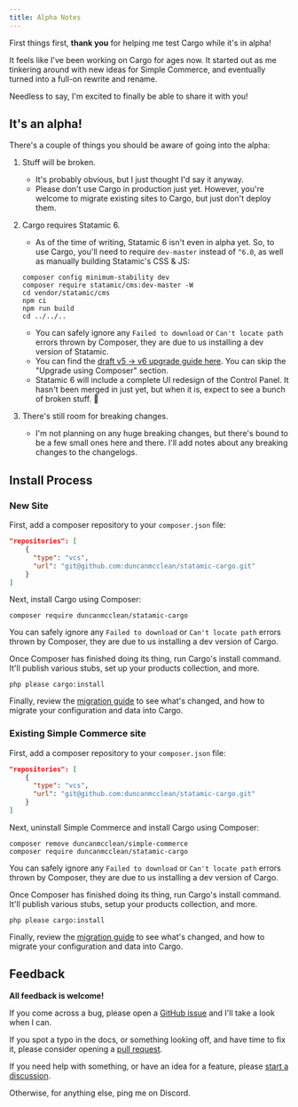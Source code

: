 ```yaml
---
title: Alpha Notes
---
```


First things first, **thank you** for helping me test Cargo while it's in alpha!

It feels like I've been working on Cargo for ages now. It started out as me tinkering around with new ideas for Simple Commerce, and eventually turned into a full-on rewrite and rename. 

Needless to say, I'm excited to finally be able to share it with you! 

## It's an alpha!
There's a couple of things you should be aware of going into the alpha:

1. Stuff will be broken.
	* It's probably obvious, but I just thought I'd say it anyway.
    * Please don't use Cargo in production just yet. However, you're welcome to migrate existing sites to Cargo, but just don't deploy them.
2. Cargo requires Statamic 6.
   * As of the time of writing, Statamic 6 isn't even in alpha yet. So, to use Cargo, you'll need to require `dev-master` instead of `^6.0`, as well as manually building Statamic's CSS & JS:
     
	```
	composer config minimum-stability dev
	composer require statamic/cms:dev-master -W
	cd vendor/statamic/cms
	npm ci
	npm run build
    cd ../../..
	```

    * You can safely ignore any `Failed to download` or `Can't locate path` errors thrown by Composer, they are due to us installing a dev version of Statamic. 
	* You can find the [draft v5 -> v6 upgrade guide here](https://github.com/statamic/docs/blob/6.0/content/collections/docs/5-to-6.md). You can skip the "Upgrade using Composer" section.
    * Statamic 6 will include a complete UI redesign of the Control Panel. It hasn't been merged in just yet, but when it is, expect to see a bunch of broken stuff. 🫠
3. There's still room for breaking changes.
    * I'm not planning on any huge breaking changes, but there's bound to be a few small ones here and there. I'll add notes about any breaking changes to the changelogs.

## Install Process
### New Site
First, add a composer repository to your `composer.json` file:

```json
"repositories": [
    {
      "type": "vcs",
      "url": "git@github.com:duncanmcclean/statamic-cargo.git"
    }
]
```

Next, install Cargo using Composer:

```
composer require duncanmcclean/statamic-cargo
```

You can safely ignore any `Failed to download` or `Can't locate path` errors thrown by Composer, they are due to us installing a dev version of Cargo.

Once Composer has finished doing its thing, run Cargo's install command. It'll publish various stubs, set up your products collection, and more.

```
php please cargo:install
```

Finally, review the [migration guide](/docs/migrating-from-simple-commerce) to see what's changed, and how to migrate your configuration and data into Cargo.

### Existing Simple Commerce site
First, add a composer repository to your `composer.json` file:

```json
"repositories": [
    {
      "type": "vcs",
      "url": "git@github.com:duncanmcclean/statamic-cargo.git"
    }
]
```

Next, uninstall Simple Commerce and install Cargo using Composer:

```
composer remove duncanmcclean/simple-commerce
composer require duncanmcclean/statamic-cargo
```

You can safely ignore any `Failed to download` or `Can't locate path` errors thrown by Composer, they are due to us installing a dev version of Cargo.

Once Composer has finished doing its thing, run Cargo's install command. It'll publish various stubs, setup your products collection, and more.

```
php please cargo:install
```

Finally, review the [migration guide](/docs/migrating-from-simple-commerce) to see what's changed, and how to migrate your configuration and data into Cargo.

## Feedback
**All feedback is welcome!**

If you come across a bug, please open a [GitHub issue](https://github.com/duncanmcclean/statamic-cargo/issues/new?template=bug_report.yml) and I'll take a look when I can. 

If you spot a typo in the docs, or something looking off, and have time to fix it, please consider opening a [pull request](https://github.com/duncanmcclean/statamic-cargo/pulls). 

If you need help with something, or have an idea for a feature, please [start a discussion](https://github.com/duncanmcclean/statamic-cargo/discussions/new/choose).

Otherwise, for anything else, ping me on Discord. 